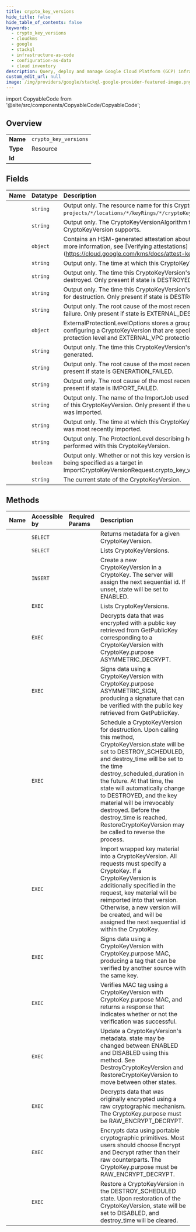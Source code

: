 ```yaml
---
title: crypto_key_versions
hide_title: false
hide_table_of_contents: false
keywords:
  - crypto_key_versions
  - cloudkms
  - google    
  - stackql
  - infrastructure-as-code
  - configuration-as-data
  - cloud inventory
description: Query, deploy and manage Google Cloud Platform (GCP) infrastructure and resources using SQL
custom_edit_url: null
image: /img/providers/google/stackql-google-provider-featured-image.png
---
```


import CopyableCode from '@site/src/components/CopyableCode/CopyableCode';




## Overview
<table><tbody>
<tr><td><b>Name</b></td><td><code>crypto_key_versions</code></td></tr>
<tr><td><b>Type</b></td><td>Resource</td></tr>
<tr><td><b>Id</b></td><td><CopyableCode code="cloudkms.crypto_key_versions" /></td></tr>
</tbody></table>

## Fields
| Name | Datatype | Description |
|:-----|:---------|:------------|
| <CopyableCode code="name" /> | `string` | Output only. The resource name for this CryptoKeyVersion in the format `projects/*/locations/*/keyRings/*/cryptoKeys/*/cryptoKeyVersions/*`. |
| <CopyableCode code="algorithm" /> | `string` | Output only. The CryptoKeyVersionAlgorithm that this CryptoKeyVersion supports. |
| <CopyableCode code="attestation" /> | `object` | Contains an HSM-generated attestation about a key operation. For more information, see [Verifying attestations] (https://cloud.google.com/kms/docs/attest-key). |
| <CopyableCode code="createTime" /> | `string` | Output only. The time at which this CryptoKeyVersion was created. |
| <CopyableCode code="destroyEventTime" /> | `string` | Output only. The time this CryptoKeyVersion's key material was destroyed. Only present if state is DESTROYED. |
| <CopyableCode code="destroyTime" /> | `string` | Output only. The time this CryptoKeyVersion's key material is scheduled for destruction. Only present if state is DESTROY_SCHEDULED. |
| <CopyableCode code="externalDestructionFailureReason" /> | `string` | Output only. The root cause of the most recent external destruction failure. Only present if state is EXTERNAL_DESTRUCTION_FAILED. |
| <CopyableCode code="externalProtectionLevelOptions" /> | `object` | ExternalProtectionLevelOptions stores a group of additional fields for configuring a CryptoKeyVersion that are specific to the EXTERNAL protection level and EXTERNAL_VPC protection levels. |
| <CopyableCode code="generateTime" /> | `string` | Output only. The time this CryptoKeyVersion's key material was generated. |
| <CopyableCode code="generationFailureReason" /> | `string` | Output only. The root cause of the most recent generation failure. Only present if state is GENERATION_FAILED. |
| <CopyableCode code="importFailureReason" /> | `string` | Output only. The root cause of the most recent import failure. Only present if state is IMPORT_FAILED. |
| <CopyableCode code="importJob" /> | `string` | Output only. The name of the ImportJob used in the most recent import of this CryptoKeyVersion. Only present if the underlying key material was imported. |
| <CopyableCode code="importTime" /> | `string` | Output only. The time at which this CryptoKeyVersion's key material was most recently imported. |
| <CopyableCode code="protectionLevel" /> | `string` | Output only. The ProtectionLevel describing how crypto operations are performed with this CryptoKeyVersion. |
| <CopyableCode code="reimportEligible" /> | `boolean` | Output only. Whether or not this key version is eligible for reimport, by being specified as a target in ImportCryptoKeyVersionRequest.crypto_key_version. |
| <CopyableCode code="state" /> | `string` | The current state of the CryptoKeyVersion. |
## Methods
| Name | Accessible by | Required Params | Description |
|:-----|:--------------|:----------------|:------------|
| <CopyableCode code="get" /> | `SELECT` | <CopyableCode code="cryptoKeyVersionsId, cryptoKeysId, keyRingsId, locationsId, projectsId" /> | Returns metadata for a given CryptoKeyVersion. |
| <CopyableCode code="list" /> | `SELECT` | <CopyableCode code="cryptoKeysId, keyRingsId, locationsId, projectsId" /> | Lists CryptoKeyVersions. |
| <CopyableCode code="create" /> | `INSERT` | <CopyableCode code="cryptoKeysId, keyRingsId, locationsId, projectsId" /> | Create a new CryptoKeyVersion in a CryptoKey. The server will assign the next sequential id. If unset, state will be set to ENABLED. |
| <CopyableCode code="_list" /> | `EXEC` | <CopyableCode code="cryptoKeysId, keyRingsId, locationsId, projectsId" /> | Lists CryptoKeyVersions. |
| <CopyableCode code="asymmetric_decrypt" /> | `EXEC` | <CopyableCode code="cryptoKeyVersionsId, cryptoKeysId, keyRingsId, locationsId, projectsId" /> | Decrypts data that was encrypted with a public key retrieved from GetPublicKey corresponding to a CryptoKeyVersion with CryptoKey.purpose ASYMMETRIC_DECRYPT. |
| <CopyableCode code="asymmetric_sign" /> | `EXEC` | <CopyableCode code="cryptoKeyVersionsId, cryptoKeysId, keyRingsId, locationsId, projectsId" /> | Signs data using a CryptoKeyVersion with CryptoKey.purpose ASYMMETRIC_SIGN, producing a signature that can be verified with the public key retrieved from GetPublicKey. |
| <CopyableCode code="destroy" /> | `EXEC` | <CopyableCode code="cryptoKeyVersionsId, cryptoKeysId, keyRingsId, locationsId, projectsId" /> | Schedule a CryptoKeyVersion for destruction. Upon calling this method, CryptoKeyVersion.state will be set to DESTROY_SCHEDULED, and destroy_time will be set to the time destroy_scheduled_duration in the future. At that time, the state will automatically change to DESTROYED, and the key material will be irrevocably destroyed. Before the destroy_time is reached, RestoreCryptoKeyVersion may be called to reverse the process. |
| <CopyableCode code="import" /> | `EXEC` | <CopyableCode code="cryptoKeysId, keyRingsId, locationsId, projectsId" /> | Import wrapped key material into a CryptoKeyVersion. All requests must specify a CryptoKey. If a CryptoKeyVersion is additionally specified in the request, key material will be reimported into that version. Otherwise, a new version will be created, and will be assigned the next sequential id within the CryptoKey. |
| <CopyableCode code="mac_sign" /> | `EXEC` | <CopyableCode code="cryptoKeyVersionsId, cryptoKeysId, keyRingsId, locationsId, projectsId" /> | Signs data using a CryptoKeyVersion with CryptoKey.purpose MAC, producing a tag that can be verified by another source with the same key. |
| <CopyableCode code="mac_verify" /> | `EXEC` | <CopyableCode code="cryptoKeyVersionsId, cryptoKeysId, keyRingsId, locationsId, projectsId" /> | Verifies MAC tag using a CryptoKeyVersion with CryptoKey.purpose MAC, and returns a response that indicates whether or not the verification was successful. |
| <CopyableCode code="patch" /> | `EXEC` | <CopyableCode code="cryptoKeyVersionsId, cryptoKeysId, keyRingsId, locationsId, projectsId" /> | Update a CryptoKeyVersion's metadata. state may be changed between ENABLED and DISABLED using this method. See DestroyCryptoKeyVersion and RestoreCryptoKeyVersion to move between other states. |
| <CopyableCode code="raw_decrypt" /> | `EXEC` | <CopyableCode code="cryptoKeyVersionsId, cryptoKeysId, keyRingsId, locationsId, projectsId" /> | Decrypts data that was originally encrypted using a raw cryptographic mechanism. The CryptoKey.purpose must be RAW_ENCRYPT_DECRYPT. |
| <CopyableCode code="raw_encrypt" /> | `EXEC` | <CopyableCode code="cryptoKeyVersionsId, cryptoKeysId, keyRingsId, locationsId, projectsId" /> | Encrypts data using portable cryptographic primitives. Most users should choose Encrypt and Decrypt rather than their raw counterparts. The CryptoKey.purpose must be RAW_ENCRYPT_DECRYPT. |
| <CopyableCode code="restore" /> | `EXEC` | <CopyableCode code="cryptoKeyVersionsId, cryptoKeysId, keyRingsId, locationsId, projectsId" /> | Restore a CryptoKeyVersion in the DESTROY_SCHEDULED state. Upon restoration of the CryptoKeyVersion, state will be set to DISABLED, and destroy_time will be cleared. |
